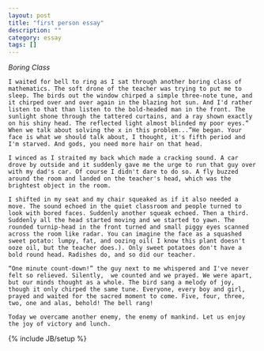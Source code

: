 ```yaml
---
layout: post
title: "first person essay"
description: ""
category: essay
tags: []
---
```

*Boring Class*


    I waited for bell to ring as I sat through another boring class of mathematics. The soft drone of the teacher was trying to put me to sleep. The birds out the window chirped a simple three-note tune, and it chirped over and over again in the blazing hot sun. And I'd rather listen to that than listen to the bold-headed man in the front. The sunlight shone through the tattered curtains, and a ray shown exactly on his shiny head. The reflected light almost blinded my poor eyes.“ When we talk about solving the x in this problem...”He began. Your face is what we should talk about, I thought, it's fifth period and I'm starved. And gods, you need more hair on that head. 
    
    I winced as I straited my back which made a cracking sound. A car drove by outside and it suddenly gave me the urge to run that guy over with my dad's car. Of course I didn't dare to do so. A fly buzzed around the room and landed on the teacher's head, which was the brightest object in the room.
    
    I shifted in my seat and my chair squeaked as if it also needed a move. The sound echoed in the quiet classroom and people turned to look with bored faces. Suddenly another squeak echoed. Then a third. Suddenly all the head started moving and we started to yawn. The rounded turnip-head in the front turned and small piggy eyes scanned across the room like radar. You can imagine the face as a squashed sweet potato: lumpy, fat, and oozing oil( I know this plant doesn't ooze oil, but the teacher does.). Only sweet potatoes don't have a bold round head. Radishes do, and so did our teacher.
    
    “One minute count-down!” the guy next to me whispered and I've never felt so relieved. Silently,  we counted and we prayed. We were apart, but our minds thought as a whole. The bird sang a melody of joy, though it only chirped the same tune. Everyone, every boy and girl, prayed and waited for the sacred moment to come. Five, four, three, two, one and alas, behold! The bell rang!
    
    Today we overcame another enemy, the enemy of mankind. Let us enjoy the joy of victory and lunch.

{% include JB/setup %}
